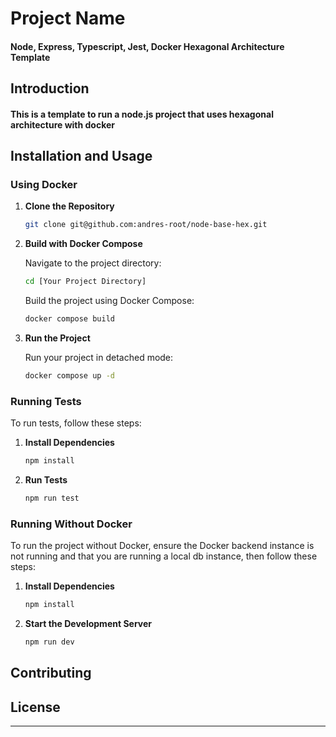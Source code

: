 # Project Name

#### Node, Express, Typescript, Jest, Docker Hexagonal Architecture Template

## Introduction

#### This is a template to run a node.js project that uses hexagonal architecture with docker

## Installation and Usage

### Using Docker

1. **Clone the Repository**

    ```bash
    git clone git@github.com:andres-root/node-base-hex.git
    ```

2. **Build with Docker Compose**

    Navigate to the project directory:

    ```bash
    cd [Your Project Directory]
    ```

    Build the project using Docker Compose:

    ```bash
    docker compose build
    ```

3. **Run the Project**

    Run your project in detached mode:

    ```bash
    docker compose up -d
    ```

### Running Tests

To run tests, follow these steps:

1. **Install Dependencies**

    ```bash
    npm install
    ```

2. **Run Tests**

    ```bash
    npm run test
    ```

### Running Without Docker

To run the project without Docker, ensure the Docker backend instance is not running and that you are running a local db instance, then follow these steps:

1. **Install Dependencies**

    ```bash
    npm install
    ```

2. **Start the Development Server**

    ```bash
    npm run dev
    ```

## Contributing

[//]: # (Provide instructions on how others can contribute to your project. Include guidelines for code contributions, issue reporting, and pull requests.)

## License

[//]: # (Specify the license under which your project is released, if applicable.)

---

[//]: # (You can also add additional sections like 'Features', 'Built With', 'Acknowledgments', etc. depending on your project's needs.)
